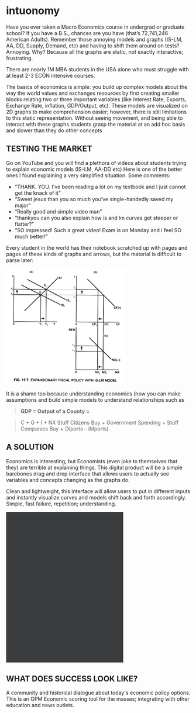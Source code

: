 # intuonomy

Have you ever taken a Macro Economics course in undergrad or graduate school? If you have a B.S., chances are you have (that’s 72,741,246 American Adults). Remember those annoying models and graphs (IS-LM, AA, DD, Supply, Demand, etc) and having to shift them around on tests? Annoying. Why? Because all the graphs are static, not exactly interactive; frustrating.

There are nearly 1M MBA students in the USA alone who must struggle with at least 2-3 ECON intensive courses.

The basics of economics is simple: you build up complex models about the way the world values and exchanges resources by first creating smaller blocks relating two or three important variables (like Interest Rate, Exports, Exchange Rate, inflation, GDP/Output, etc). These models are visualized on 2D graphs to make comprehension easier; however, there is still limitations to this static representation. Without seeing movement, and being able to interact with these graphs students grasp the material at an add hoc basis and slower than they do other concepts

## TESTING THE MARKET

Go on YouTube and you will find a plethora of videos about students trying to explain economic models (IS-LM, AA-DD etc) Here is one of the better ones I found explaining a very simplified situation. Some comments:

- “THANK. YOU. I've been reading a lot on my textbook and I just cannot get the knack of it”
- “Sweet jesus than you so much you've single-handedly saved my major﻿”
- “Really good and simple video man﻿”
- “thankyou can you also explain how is and lm curves get steeper or flatter?﻿”
-  “SO impressed! Such a great video! Exam is on Monday and i feel SO much better!﻿”
 

Every student in the world has their notebook scratched up with pages and pages of these kinds of graphs and arrows, but the material is difficult to parse later:

![Alt text](static/ISLM+Model2.png?raw=true "Title")


It is a shame too because understanding economics (how you can make assumptions and build simple models to understand relationships such as

> **GDP = Output of a County =** 

> C + G + I + NX
> Stuff Citizens Buy + Government Spending + Stuff Companies Buy + (Xports – iMports)


## A SOLUTION

Economics is interesting, but Economists (even joke to themselves that they) are terrible at explaining things. This digital product will be a simple barebones drag and drop interface that allows users to actually see variables and concepts changing as the graphs do.

Clean and lightweight, this interface will allow users to put in different inputs and instantly visualize curves and models shift back and forth accordingly. Simple, fast failure, repetition; understanding.

![Alt text](static/ISLM+Shift+Economy.gif?raw=true "Title")

## WHAT DOES SUCCESS LOOK LIKE?
A community and historical dialogue about today's economic policy options. This is an OPM Economic scoring tool for the masses; integrating with other education and news outlets.

